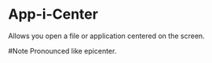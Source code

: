 # App-i-Center
Allows you open a file or application centered on the screen.  

#Note
Pronounced like epicenter.
